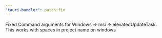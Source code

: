 ```yaml
---
"tauri-bundler": patch:fix
---
```


Fixed Command arguments for Windows -> msi -> elevatedUpdateTask. This works with spaces in project name on windows
